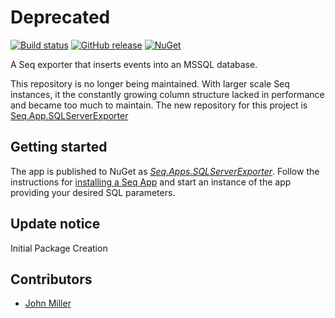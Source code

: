# Deprecated

[![Build status](https://ci.appveyor.com/api/projects/status/2cwq8web76rwcbnq?svg=true)](https://ci.appveyor.com/project/johnmiller86/seq-apps-sqlserverexporter) 
[![GitHub release](https://img.shields.io/github/release/johnmiller86/seq-apps-sqlserverexporter.svg)](https://github.com/johnmiller86/seq-apps-sqlserverexporter/releases)
[![NuGet](https://img.shields.io/nuget/v/Seq.Apps.SQLServerExporter.svg)](https://www.nuget.org/packages/Seq.Apps.SQLServerExporter)

A Seq exporter that inserts events into an MSSQL database.

This repository is no longer being maintained.  With larger scale Seq instances, it the constantly growing column structure lacked in performance and became too much to maintain.  The new repository for this project is [Seq.App.SQLServerExporter](https://github.com/johnmiller86/Seq.App.SQLServerExporter)


## Getting started

The app is published to NuGet as [_Seq.Apps.SQLServerExporter_](https://nuget.org/packages/Seq.Apps.SQLServerExporter). Follow the instructions for [installing a Seq App](https://docs.datalust.co/docs/installing-seq-apps) and start an instance of the app providing your desired SQL parameters.

## Update notice

Initial Package Creation

## Contributors

- [John Miller](https://github.com/johnmiller86)
